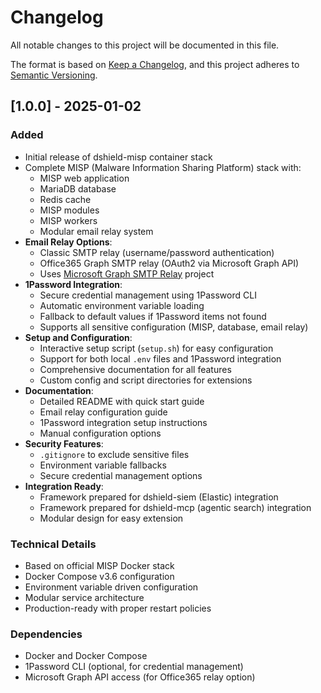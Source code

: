 # Changelog

All notable changes to this project will be documented in this file.

The format is based on [Keep a Changelog](https://keepachangelog.com/en/1.0.0/),
and this project adheres to [Semantic Versioning](https://semver.org/spec/v2.0.0.html).

## [1.0.0] - 2025-01-02

### Added
- Initial release of dshield-misp container stack
- Complete MISP (Malware Information Sharing Platform) stack with:
  - MISP web application
  - MariaDB database
  - Redis cache
  - MISP modules
  - MISP workers
  - Modular email relay system
- **Email Relay Options**:
  - Classic SMTP relay (username/password authentication)
  - Office365 Graph SMTP relay (OAuth2 via Microsoft Graph API)
  - Uses [Microsoft Graph SMTP Relay](https://github.com/ggpwnkthx/Microsoft-Graph-SMTP-Relay) project
- **1Password Integration**:
  - Secure credential management using 1Password CLI
  - Automatic environment variable loading
  - Fallback to default values if 1Password items not found
  - Supports all sensitive configuration (MISP, database, email relay)
- **Setup and Configuration**:
  - Interactive setup script (`setup.sh`) for easy configuration
  - Support for both local `.env` files and 1Password integration
  - Comprehensive documentation for all features
  - Custom config and script directories for extensions
- **Documentation**:
  - Detailed README with quick start guide
  - Email relay configuration guide
  - 1Password integration setup instructions
  - Manual configuration options
- **Security Features**:
  - `.gitignore` to exclude sensitive files
  - Environment variable fallbacks
  - Secure credential management options
- **Integration Ready**:
  - Framework prepared for dshield-siem (Elastic) integration
  - Framework prepared for dshield-mcp (agentic search) integration
  - Modular design for easy extension

### Technical Details
- Based on official MISP Docker stack
- Docker Compose v3.6 configuration
- Environment variable driven configuration
- Modular service architecture
- Production-ready with proper restart policies

### Dependencies
- Docker and Docker Compose
- 1Password CLI (optional, for credential management)
- Microsoft Graph API access (for Office365 relay option) 